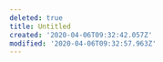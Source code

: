 ```yaml
---
deleted: true
title: Untitled
created: '2020-04-06T09:32:42.057Z'
modified: '2020-04-06T09:32:57.963Z'
---
```



